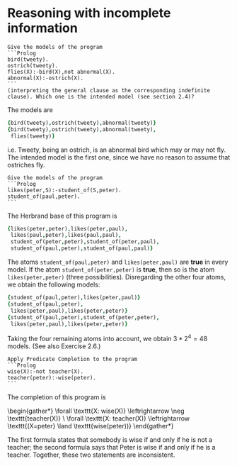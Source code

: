 <!--H3: Section C.8-->
# Reasoning with incomplete information #

````{exercise} 8.1
Give the models of the program
```Prolog
bird(tweety).
ostrich(tweety).
flies(X):-bird(X),not abnormal(X).
abnormal(X):-ostrich(X).
```
(interpreting the general clause as the corresponding indefinite clause). Which one is the intended model (see section 2.4)?
````

The models are
```Prolog
{bird(tweety),ostrich(tweety),abnormal(tweety)}
{bird(tweety),ostrich(tweety),abnormal(tweety),
 flies(tweety)}
```
i.e. Tweety, being an ostrich, is an abnormal bird which may or may not fly. The intended model is the first one, since we have no reason to assume that ostriches fly.

````{exercise} 8.2
Give the models of the program
```Prolog
likes(peter,S):-student_of(S,peter).
student_of(paul,peter).
```
````

The Herbrand base of this program is
```Prolog
{likes(peter,peter),likes(peter,paul),
 likes(paul,peter),likes(paul,paul),
 student_of(peter,peter),student_of(peter,paul),
 student_of(paul,peter),student_of(paul,paul)}
```
The atoms `student_of(paul,peter)` and `likes(peter,paul)` are **true** in every model. If the atom `student_of(peter,peter)` is **true**, then so is the atom `likes(peter,peter)` (three possibilities). Disregarding the other four atoms, we obtain the following models:
```Prolog
{student_of(paul,peter),likes(peter,paul)}
{student_of(paul,peter),
 likes(peter,paul),likes(peter,peter)}
{student_of(paul,peter),student_of(peter,peter),
 likes(peter,paul),likes(peter,peter)}
```
Taking the four remaining atoms into account, we obtain $3*2^4=48$ models. (See also Exercise 2.6.)

````{exercise} 8.3
Apply Predicate Completion to the program
```Prolog
wise(X):-not teacher(X).
teacher(peter):-wise(peter).
```
````

The completion of this program is

\begin{gather*}
\forall \texttt{X: wise(X)} \leftrightarrow \neg \texttt{teacher(X)} \\
\forall \texttt{X: teacher(X)} \leftrightarrow \texttt{(X=peter} \land \texttt{wise(peter))}
\end{gather*}

The first formula states that somebody is wise if and only if he is not a teacher; the second formula says that Peter is wise if and only if he is a teacher. Together, these two statements are inconsistent.

